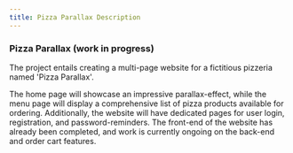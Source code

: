 ```yaml
---
title: Pizza Parallax Description
---
```


### Pizza Parallax (work in progress)

<!-- A multi-page website for the fictional pizzeria 'PizzaParallax'.  The home page features a parallax-effect, there is a menu page with products listing and the possibility to order pizza. There are separate pages for login, registration and password-remainder. Front-end done, back-end and order cart are in development. -->

The project entails creating a multi-page website for a fictitious pizzeria named 'Pizza Parallax'.

The home page will showcase an impressive parallax-effect, while the menu page will display a comprehensive list of pizza products available for ordering. Additionally, the website will have dedicated pages for user login, registration, and password-reminders. The front-end of the website has already been completed, and work is currently ongoing on the back-end and order cart features.